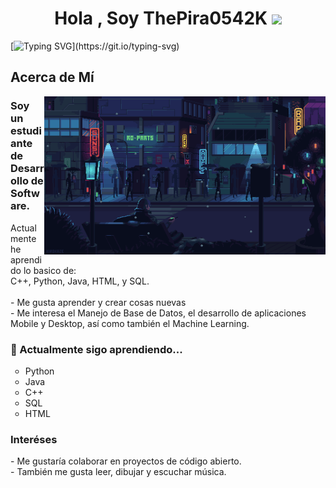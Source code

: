 <!DOCTYPE html>
<html lang="en">
<head>
    <meta charset="UTF-8">
    <meta name="viewport" content="width=device-width, initial-scale=1.0">
</head>
<body>
  
<h1 align="center"><b>Hola , Soy ThePira0542K </b><img src="https://github.com/user-attachments/assets/2a7d21d9-c021-4798-9c06-fba7cca738dc" width=50px></h1>

[![Typing SVG](https://readme-typing-svg.herokuapp.com?font=Architects+Daughter&color=7AF79A&size=30&lines=I'm+a+Trainee+Developer...)](https://git.io/typing-svg)

<h2>Acerca de Mí</h2>
  <img src="https://github.com/ThePira0542k/ThePira0542K/blob/Prueba/Night%20City.gif" alt="Night City" width=450px align="right">

  
<h3>  Soy un estudiante de Desarrollo de Software.</h3>
<p>Actualmente he aprendido lo basico de:
<br>C++, Python, Java, HTML, y SQL.<br>
<br>- Me gusta aprender y crear cosas nuevas
<br>- Me interesa el Manejo de Base de Datos, el desarrollo de aplicaciones
<br> Mobile y Desktop, así como también el Machine Learning.
<h3>🎲 Actualmente sigo aprendiendo...</h3>
<ul type='circle'>
  <li>Python
  <li>Java
  <li>C++
  <li>SQL
  <li>HTML
</ul>
<h3>Interéses</h3>
- Me gustaría colaborar en proyectos de código abierto.<br>
- También me gusta leer, dibujar y escuchar música.
</p>
</body>
</html>
